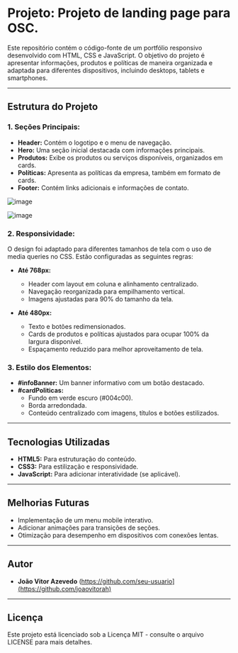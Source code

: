 # Projeto: Projeto de landing page para OSC.

Este repositório contém o código-fonte de um portfólio responsivo desenvolvido com HTML, CSS e JavaScript. 
O objetivo do projeto é apresentar informações, produtos e políticas de maneira organizada e adaptada para diferentes dispositivos, 
incluindo desktops, tablets e smartphones.

---

## Estrutura do Projeto

### 1. **Seções Principais:**

- **Header:** Contém o logotipo e o menu de navegação.
- **Hero:** Uma seção inicial destacada com informações principais.
- **Produtos:** Exibe os produtos ou serviços disponíveis, organizados em cards.
- **Políticas:** Apresenta as políticas da empresa, também em formato de cards.
- **Footer:** Contém links adicionais e informações de contato.

![image](https://github.com/user-attachments/assets/945bcbca-e07b-4797-8a23-a6745b1c20aa)

![image](https://github.com/user-attachments/assets/94eb2d87-63ff-48eb-baa7-4d9825b049ea)

### 2. **Responsividade:**

O design foi adaptado para diferentes tamanhos de tela com o uso de media queries no CSS. Estão configuradas as seguintes regras:

- **Até 768px:**
  - Header com layout em coluna e alinhamento centralizado.
  - Navegação reorganizada para empilhamento vertical.
  - Imagens ajustadas para 90% do tamanho da tela.

- **Até 480px:**
  - Texto e botões redimensionados.
  - Cards de produtos e políticas ajustados para ocupar 100% da largura disponível.
  - Espaçamento reduzido para melhor aproveitamento de tela.

### 3. **Estilo dos Elementos:**

- **#infoBanner:** Um banner informativo com um botão destacado.
- **#cardPoliticas:**
  - Fundo em verde escuro (#004c00).
  - Borda arredondada.
  - Conteúdo centralizado com imagens, títulos e botões estilizados.

---

## Tecnologias Utilizadas

- **HTML5:** Para estruturação do conteúdo.
- **CSS3:** Para estilização e responsividade.
- **JavaScript:** Para adicionar interatividade (se aplicável).

---

## Melhorias Futuras

- Implementação de um menu mobile interativo.
- Adicionar animações para transições de seções.
- Otimização para desempenho em dispositivos com conexões lentas.


---

## Autor

- **João Vitor Azevedo** (https://github.com/seu-usuario](https://github.com/joaovitorah)

---

## Licença

Este projeto está licenciado sob a Licença MIT - consulte o arquivo LICENSE para mais detalhes.
